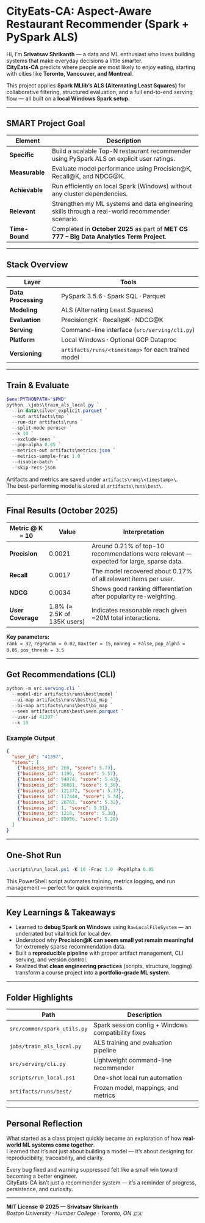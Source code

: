 # CityEats-CA: Aspect-Aware Restaurant Recommender (Spark + PySpark ALS)

Hi, I’m **Srivatsav Shrikanth** — a data and ML enthusiast who loves building systems that make everyday decisions a little smarter.  
**CityEats-CA** predicts where people are most likely to enjoy eating, starting with cities like **Toronto, Vancouver, and Montreal**.

This project applies **Spark MLlib’s ALS (Alternating Least Squares)** for collaborative filtering, structured evaluation, and a full end-to-end serving flow — all built on a **local Windows Spark setup**.

---

## SMART Project Goal

| Element | Description |
|----------|-------------|
| **Specific** | Build a scalable Top-N restaurant recommender using PySpark ALS on explicit user ratings. |
| **Measurable** | Evaluate model performance using Precision@K, Recall@K, and NDCG@K. |
| **Achievable** | Run efficiently on local Spark (Windows) without any cluster dependencies. |
| **Relevant** | Strengthen my ML systems and data engineering skills through a real-world recommender scenario. |
| **Time-Bound** | Completed in **October 2025** as part of **MET CS 777 – Big Data Analytics Term Project**. |

---

## Stack Overview

| Layer | Tools |
|-------|-------|
| **Data Processing** | PySpark 3.5.6 · Spark SQL · Parquet |
| **Modeling** | ALS (Alternating Least Squares) |
| **Evaluation** | Precision@K · Recall@K · NDCG@K |
| **Serving** | Command-line interface (`src/serving/cli.py`) |
| **Platform** | Local Windows · Optional GCP Dataproc |
| **Versioning** | `artifacts/runs/<timestamp>` for each trained model |

---

## Train & Evaluate

```powershell
$env:PYTHONPATH="$PWD"
python .\jobs\train_als_local.py `
  --in data\silver_explicit.parquet `
  --out artifacts\tmp `
  --run-dir artifacts\runs `
  --split-mode peruser `
  --k 10 `
  --exclude-seen `
  --pop-alpha 0.05 `
  --metrics-out artifacts\metrics.json `
  --metrics-sample-frac 1.0 `
  --disable-batch `
  --skip-recs-json
```

Artifacts and metrics are saved under `artifacts\runs\<timestamp>\`.  
The best-performing model is stored at `artifacts\runs\best\`.

---

## Final Results (October 2025)

| Metric @ K = 10 | Value | Interpretation |
|------------------|--------|----------------|
| **Precision** | 0.0021 | Around 0.21% of top-10 recommendations were relevant — expected for large, sparse data. |
| **Recall** | 0.0017 | The model recovered about 0.17% of all relevant items per user. |
| **NDCG** | 0.0034 | Shows good ranking differentiation after popularity re-weighting. |
| **User Coverage** | 1.8% (≈ 2.5K of 135K users) | Indicates reasonable reach given ~20M total interactions. |

**Key parameters:**  
`rank = 32`, `regParam = 0.02`, `maxIter = 15`, `nonneg = False`, `pop_alpha = 0.05`, `pos_thresh = 3.5`

---

## Get Recommendations (CLI)

```powershell
python -m src.serving.cli `
  --model-dir artifacts\runs\best\model `
  --ui-map artifacts\runs\best\ui_map `
  --bi-map artifacts\runs\best\bi_map `
  --seen artifacts\runs\best\seen.parquet `
  --user-id 41397 `
  --k 10
```

### Example Output
```json
{
  "user_id": "41397",
  "items": [
    {"business_id": 260, "score": 5.73},
    {"business_id": 1196, "score": 5.57},
    {"business_id": 94074, "score": 5.43},
    {"business_id": 38881, "score": 5.38},
    {"business_id": 121372, "score": 5.37},
    {"business_id": 117444, "score": 5.34},
    {"business_id": 26762, "score": 5.32},
    {"business_id": 1, "score": 5.31},
    {"business_id": 1210, "score": 5.30},
    {"business_id": 89056, "score": 5.28}
  ]
}
```

---

## One-Shot Run

```powershell
.\scripts\run_local.ps1 -K 10 -Frac 1.0 -PopAlpha 0.05
```

This PowerShell script automates training, metrics logging, and run management — perfect for quick experiments.

---

## Key Learnings & Takeaways

- Learned to **debug Spark on Windows** using `RawLocalFileSystem` — an underrated but vital trick for local dev.  
- Understood why **Precision@K can seem small yet remain meaningful** for extremely sparse recommendation data.  
- Built a **reproducible pipeline** with proper artifact management, CLI serving, and version control.  
- Realized that **clean engineering practices** (scripts, structure, logging) transform a course project into a **portfolio-grade ML system**.

---

## Folder Highlights

| Path | Description |
|------|--------------|
| `src/common/spark_utils.py` | Spark session config + Windows compatibility fixes |
| `jobs/train_als_local.py` | ALS training and evaluation pipeline |
| `src/serving/cli.py` | Lightweight command-line recommender |
| `scripts/run_local.ps1` | One-shot local run automation |
| `artifacts/runs/best/` | Frozen model, mappings, and metrics |

---

## Personal Reflection

What started as a class project quickly became an exploration of how **real-world ML systems come together**.  
I learned that it’s not just about building a model — it’s about designing for reproducibility, traceability, and clarity.  

Every bug fixed and warning suppressed felt like a small win toward becoming a better engineer.  
CityEats-CA isn’t just a recommender system — it’s a reminder of progress, persistence, and curiosity.

---

**MIT License © 2025 — Srivatsav Shrikanth**  
_Boston University · Humber College · Toronto, ON 🇨🇦_
